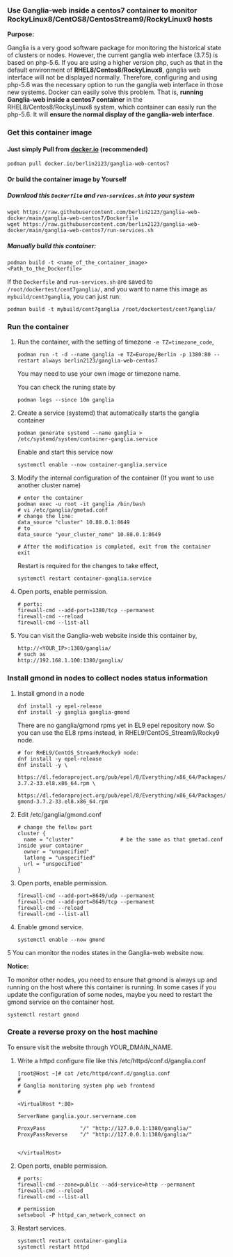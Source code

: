 ### Use Ganglia-web inside a centos7 container to monitor RockyLinux8/CentOS8/CentosStream9/RockyLinux9 hosts

**Purpose:**

Ganglia is a very good software package for monitoring the historical state of clusters or nodes. However, the current ganglia web interface (3.7.5) is based on php-5.6. If you are using a higher version php, such as that in the default environment of **RHEL8/Centos8/RockyLinux8**, ganglia web interface will not be displayed normally. Therefore, configuring and using php-5.6 was the necessary option to run the ganglia web interface in those new systems. Docker can easily solve this problem. That is, **running Ganglia-web inside a centos7 container** in the RHEL8/Centos8/RockyLinux8 system, which container can easily run the php-5.6. It will **ensure the normal display of the ganglia-web interface**.

### Get this container image

#### Just simply Pull from [docker.io](https://hub.docker.com/r/berlin2123/ganglia-web-centos7) (recommended)
```
podman pull docker.io/berlin2123/ganglia-web-centos7
```

#### Or build the container image by Yourself

##### Downlaod this `Dockerfile` and `run-services.sh` into your system

```
wget https://raw.githubusercontent.com/berlin2123/ganglia-web-docker/main/ganglia-web-centos7/Dockerfile
wget https://raw.githubusercontent.com/berlin2123/ganglia-web-docker/main/ganglia-web-centos7/run-services.sh
```

##### Manually build this container:

```
podman build -t <name_of_the_container_image>  <Path_to_the_Dockerfile>
```

If the `Dockerfile` and `run-services.sh` are saved to `/root/dockertest/cent7ganglia/`, and you want to name this image as `mybuild/cent7ganglia`, you can just run:  

```
podman build -t mybuild/cent7ganglia /root/dockertest/cent7ganglia/
```



### Run the container

1. Run the container, with the setting of timezone `-e TZ=timezone_code`,
   ```
   podman run -t -d --name ganglia -e TZ=Europe/Berlin -p 1380:80 --restart always berlin2123/ganglia-web-centos7
   ```
   You may need to use your own image or timezone name.

   You can check the runing state by 
   ```
   podman logs --since 10m ganglia
   ```
2. Create a service (systemd) that automatically starts the ganglia container
   ```
   podman generate systemd --name ganglia > /etc/systemd/system/container-ganglia.service
   ```

   Enable and start this service now
   ```
   systemctl enable --now container-ganglia.service 
   ```

3. Modify the internal configuration of the container  (If you want to use another cluster name)
   ```
   # enter the container
   podman exec -u root -it ganglia /bin/bash   
   # vi /etc/ganglia/gmetad.conf 
   # change the line:
   data_source "cluster" 10.88.0.1:8649 
   # to
   data_source "your_cluster_name" 10.88.0.1:8649
   
   # After the modification is completed, exit from the container
   exit
   ```
   Restart is required for the changes to take effect,
   ```
   systemctl restart container-ganglia.service 
   ```

4. Open ports, enable permission.
   ```
   # ports:
   firewall-cmd --add-port=1380/tcp --permanent
   firewall-cmd --reload
   firewall-cmd --list-all
   ```

5. You can visit the Ganglia-web website inside this container by,
   ```
   http://<YOUR_IP>:1380/ganglia/
   # such as
   http://192.168.1.100:1380/ganglia/
   ```


### Install gmond in nodes to collect nodes status information

1. Install gmond in a node
   ```
   dnf install -y epel-release
   dnf install -y ganglia ganglia-gmond
   ```
   There are no ganglia/gmond rpms yet in EL9 epel repository now. So you can use the EL8 rpms instead, in RHEL9/CentOS_Stream9/Rocky9 node.
   ```
   # for RHEL9/CentOS_Stream9/Rocky9 node:
   dnf install -y epel-release
   dnf install -y \
       https://dl.fedoraproject.org/pub/epel/8/Everything/x86_64/Packages/g/ganglia-3.7.2-33.el8.x86_64.rpm \
       https://dl.fedoraproject.org/pub/epel/8/Everything/x86_64/Packages/g/ganglia-gmond-3.7.2-33.el8.x86_64.rpm
   ```

2. Edit /etc/ganglia/gmond.conf
   ```
   # change the fellow part
   cluster {
     name = "cluster"               # be the same as that gmetad.conf inside your container
     owner = "unspecified"
     latlong = "unspecified"
     url = "unspecified"
   }
   ```

3. Open ports, enable permission.
   ```
   firewall-cmd --add-port=8649/udp --permanent
   firewall-cmd --add-port=8649/tcp --permanent
   firewall-cmd --reload
   firewall-cmd --list-all
   ```
4. Enable gmond service.
   ```
   systemctl enable --now gmond
   ```

5 You can monitor the nodes states in the Ganglia-web website now.

**Notice:**

To monitor other nodes, you need to ensure that gmond is always up and running on the host where this container is running. In some cases if you update the configuration of some nodes, maybe you need to restart the gmond service on the container host.
   ```
   systemctl restart gmond
   ```

### Create a reverse proxy on the host machine

To ensure visit the website through YOUR_DMAIN_NAME.

1. Write a httpd configure file like this /etc/httpd/conf.d/ganglia.conf 
   ```
   [root@Host ~]# cat /etc/httpd/conf.d/ganglia.conf 
   #
   # Ganglia monitoring system php web frontend
   #
   
   <VirtualHost *:80>
   
   ServerName ganglia.your.servername.com
   
   ProxyPass           "/" "http://127.0.0.1:1380/ganglia/"
   ProxyPassReverse    "/" "http://127.0.0.1:1380/ganglia/"
   
   
   </virtualHost>
   
   ```
2. Open ports, enable permission.
   ```
   # ports:
   firewall-cmd --zone=public --add-service=http --permanent
   firewall-cmd --reload
   firewall-cmd --list-all
   
   # permission
   setsebool -P httpd_can_network_connect on
   ```
3. Restart services.
   ```
   systemctl restart container-ganglia
   systemctl restart httpd
   ```

